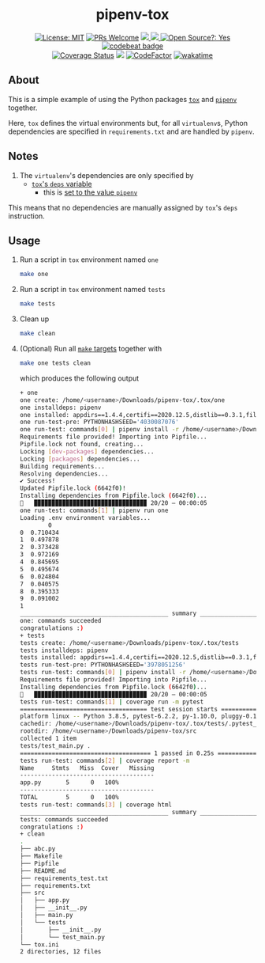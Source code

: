 <div align="center">
  <h1>pipenv-tox</h1>
</div>

<div align="center">
  <a href="https://opensource.org/licenses/MIT"><img alt="License: MIT" src="https://img.shields.io/badge/License-MIT-brightgreen.svg"></a>
  <a href="https://github.com/edesz/pipenv-tox/pulls"><img alt="PRs Welcome" src="https://img.shields.io/badge/PRs-welcome-brightgreen.svg?style=flat-square"></a>
  <a href="https://github.com/edesz/pipenv-tox/actions">
    <img src="https://github.com/edesz/pipenv-tox/workflows/CI/badge.svg"/>
  </a>
  <a href="https://github.com/edesz/pipenv-tox/actions">
    <img src="https://github.com/edesz/pipenv-tox/workflows/CodeQL/badge.svg"/>
  </a>
  <a href="https://en.wikipedia.org/wiki/Open-source_software"><img alt="Open Source?: Yes" src="https://badgen.net/badge/Open%20Source%20%3F/Yes%21/blue?icon=github"></a>
  <a href="https://codebeat.co/projects/github-com-edesz-pipenv-tox-main"><img alt="codebeat badge" src="https://codebeat.co/badges/4cba9977-d7bb-42de-b273-c4f4672ab150" /></a>
</div>
<div align="center">
  <a href='https://coveralls.io/github/edesz/pipenv-tox?branch=main'><img src='https://coveralls.io/repos/github/edesz/pipenv-tox/badge.svg?branch=main' alt='Coverage Status' /></a>
  <a href="https://www.codacy.com/gh/edesz/pipenv-tox/dashboard?utm_source=github.com&amp;utm_medium=referral&amp;utm_content=edesz/pipenv-tox&amp;utm_campaign=Badge_Grade"><img src="https://app.codacy.com/project/badge/Grade/c6c87007799f4af48f915035c15e3745"/></a>
  <a href="https://www.codefactor.io/repository/github/edesz/pipenv-tox"><img src="https://www.codefactor.io/repository/github/edesz/pipenv-tox/badge" alt="CodeFactor" /></a>
  <a href="https://wakatime.com/badge/github/edesz/pipenv-tox.svg"><img alt="wakatime" src="https://wakatime.com/badge/github/edesz/pipenv-tox.svg"/></a>
</div>

## About
This is a simple example of using the Python packages [`tox`](https://tox.readthedocs.io/en/latest/) and [`pipenv`](https://docs.pipenv.org/) together.

Here, `tox` defines the virtual environments but, for all `virtualenv`s, Python dependencies are specified in `requirements.txt` and are handled by `pipenv`.

## Notes
1.  The `virtualenv`'s dependencies are only specified by
    -   [`tox`'s `deps` variable](https://tox.readthedocs.io/en/latest/example/basic.html#depending-on-requirements-txt-or-defining-constraints)
        -   this is [set to the value `pipenv`](https://pipenv.kennethreitz.org/en/latest/advanced/#tox-automation-project)

This means that no dependencies are manually assigned by `tox`'s `deps` instruction.

## Usage
1.  Run a script in `tox` environment named `one`
    ```bash
    make one
    ```

2.  Run a script in `tox` environment named `tests`
    ```bash
    make tests
    ```

3.  Clean up
    ```bash
    make clean
    ```

4.  (Optional) Run all [`make` targets](https://www.gnu.org/prep/standards/html_node/Standard-Targets.html) together with
    ```bash
    make one tests clean
    ```

    which produces the following output
    ```bash
    + one
    one create: /home/<username>/Downloads/pipenv-tox/.tox/one
    one installdeps: pipenv
    one installed: appdirs==1.4.4,certifi==2020.12.5,distlib==0.3.1,filelock==3.0.12,pipenv==2020.11.15,six==1.15.0,virtualenv==20.4.2,virtualenv-clone==0.5.4
    one run-test-pre: PYTHONHASHSEED='4030087076'
    one run-test: commands[0] | pipenv install -r /home/<username>/Downloads/pipenv-tox/requirements.txt
    Requirements file provided! Importing into Pipfile...
    Pipfile.lock not found, creating...
    Locking [dev-packages] dependencies...
    Locking [packages] dependencies...
    Building requirements...
    Resolving dependencies...
    ✔ Success! 
    Updated Pipfile.lock (6642f0)!
    Installing dependencies from Pipfile.lock (6642f0)...
    🐍   ▉▉▉▉▉▉▉▉▉▉▉▉▉▉▉▉▉▉▉▉▉▉▉▉▉▉▉▉▉▉▉▉ 20/20 — 00:00:05
    one run-test: commands[1] | pipenv run one
    Loading .env environment variables...
            0
    0  0.710434
    1  0.497878
    2  0.373428
    3  0.972169
    4  0.845695
    5  0.495674
    6  0.024804
    7  0.040575
    8  0.395333
    9  0.091002
    1
    __________________________________________ summary ___________________________________________
    one: commands succeeded
    congratulations :)
    + tests
    tests create: /home/<username>/Downloads/pipenv-tox/.tox/tests
    tests installdeps: pipenv
    tests installed: appdirs==1.4.4,certifi==2020.12.5,distlib==0.3.1,filelock==3.0.12,pipenv==2020.11.15,six==1.15.0,virtualenv==20.4.2,virtualenv-clone==0.5.4
    tests run-test-pre: PYTHONHASHSEED='3978051256'
    tests run-test: commands[0] | pipenv install -r /home/<username>/Downloads/pipenv-tox/requirements_test.txt
    Requirements file provided! Importing into Pipfile...
    Installing dependencies from Pipfile.lock (6642f0)...
    🐍   ▉▉▉▉▉▉▉▉▉▉▉▉▉▉▉▉▉▉▉▉▉▉▉▉▉▉▉▉▉▉▉▉ 20/20 — 00:00:05
    tests run-test: commands[1] | coverage run -m pytest
    ==================================== test session starts =====================================
    platform linux -- Python 3.8.5, pytest-6.2.2, py-1.10.0, pluggy-0.13.1
    cachedir: /home/<username>/Downloads/pipenv-tox/.tox/tests/.pytest_cache
    rootdir: /home/<username>/Downloads/pipenv-tox/src
    collected 1 item                                                                            
    tests/test_main.py .                                                                  [100%]
    ===================================== 1 passed in 0.25s ======================================
    tests run-test: commands[2] | coverage report -m
    Name     Stmts   Miss  Cover   Missing
    --------------------------------------
    app.py       5      0   100%
    --------------------------------------
    TOTAL        5      0   100%
    tests run-test: commands[3] | coverage html
    __________________________________________ summary ___________________________________________
    tests: commands succeeded
    congratulations :)
    + clean
    .
    ├── abc.py
    ├── Makefile
    ├── Pipfile
    ├── README.md
    ├── requirements_test.txt
    ├── requirements.txt
    ├── src
    │   ├── app.py
    │   ├── __init__.py
    │   ├── main.py
    │   └── tests
    │       ├── __init__.py
    │       └── test_main.py
    └── tox.ini
    2 directories, 12 files
    ```
